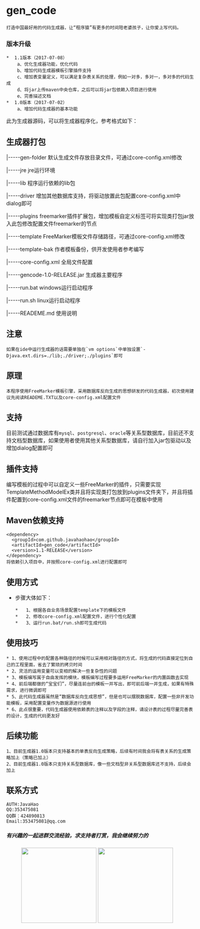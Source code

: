 # gen_code
    打造中国最好用的代码生成器，让“程序猿”有更多的时间陪老婆孩子，让你爱上写代码。
    
### 版本升级
    *  1.1版本（2017-07-08）
        a、优化生成器功能，优化代码
        b、增加代码生成器模板引擎插件支持
        c、增加表变量定义，可以满足复杂表关系的处理，例如一对多，多对一，多对多的代码生成
        d、将jar上传maven中央仓库，之后可以将jar包依赖入项目进行使用
        e、完善描述文档
    *  1.0版本（2017-07-02）
        a、增加代码生成器的基本功能

   此为生成器源码，可以将生成器程序化，参考格式如下：
## 生成器打包
|-----gen-folder                  默认生成文件存放目录文件，可通过core-config.xml修改

|-----jre						  jre运行环境

|-----lib						  程序运行依赖的lib包

|-----driver                      增加其他数据库支持，将驱动放置此包配置core-config.xml中dialog即可

|-----plugins                     freemarker插件扩展包，增加模板自定义标签可将实现类打包jar放入此包修改配置文件freemarker的节点

|-----template					  FreeMarker模板文件存储路径，可通过core-config.xml修改

|-----template-bak                作者模板备份，供开发使用者参考编写

|-----core-config.xml			  全局文件配置

|-----gencode-1.0-RELEASE.jar	  生成器主要程序

|-----run.bat				  	  windows运行启动程序

|-----run.sh				  	  linux运行启动程序

|-----READEME.md				  使用说明
## 注意
    如果在ide中运行生成器的话需要单独在`vm options`中单独设置`-Djava.ext.dirs=./lib;./driver;./plugins`即可
## 原理
    本程序使用FreeMarker模板引擎，采用数据库反向生成的思想研发的代码生成器，初次使用建议先阅读READEME.TXT以及core-config.xml配置文件
## 支持
目前测试通过数据库有`mysql`、`postgresql`、`oracle`等关系型数据库，目前还不支持文档型数据库，如果使用者使用其他关系型数据库，请自行加入jar包驱动以及增加dialog配置即可

## 插件支持
编写模板的过程中可以自定义一些FreeMarker的插件，只需要实现TemplateMethodModelEx类并且将实现类打包放到plugins文件夹下，并且将插件配置到core-config.xml文件的freemarker节点即可在模板中使用

## Maven依赖支持

    <dependency>
      <groupId>com.github.javahaohao</groupId>
      <artifactId>gen_code</artifactId>
      <version>1.1-RELEASE</version>
    </dependency>
    将依赖引入项目中，并按照core-config.xml进行配置即可
## 使用方式
*   步骤大体如下：

	    *   1、根据各自业务场景配置template下的模板文件
	    *   2、修改core-config.xml配置文件，进行个性化配置
	    *   3、运行run.bat/run.sh即可生成代码

## 使用技巧
    * 1、使用过程中的配置各种路径的时候可以采用相对路径的方式，将生成的代码直接定位到自己的工程里面，省去了繁琐的拷贝时间
    * 2、灵活的运用变量可以变相的解决一些复杂性的问题
    * 3、模板编写属于自由发挥的模块，模板编写过程要多运用FreeMarker的内置函数去实现
    * 4、前后端都做的“宝宝们”，尽量连前台的模板一并写出，即可前后端一并生成，如果有特殊需求，进行微调即可
    * 5、此代码生成器虽然是“数据库反向生成思想”，但是也可以摆脱数据库，配置一些非开发功能模板，采用配置变量作为数据源进行使用
    * 6、此点很重要，代码生成器使用依赖表的注释以及字段的注释，请设计表的过程尽量完善表的设计，生成的代码更友好

## 后续功能
    1、目前生成器1.0版本只支持基本的单表反向生成策略，后续有时间我会将有表关系的生成策略加上（策略已加上）
    2、目前生成器1.0版本只支持关系型数据库，像一些文档型非关系型数据库还不支持，后续会加上

## 联系方式
    AUTH:JavaHao
    QQ:353475081
    QQ群：424890813
    Email:353475081@qq.com

##### 有兴趣的一起进群交流经验，求支持者打赏，我会继续努力的

<figure class="half">
    <img src="http://git.oschina.net/javahao/gen_code/raw/master/pay/wx.png" width="200">
    <img src="http://git.oschina.net/javahao/gen_code/raw/master/pay/zfb.jpg" width="200">
</figure>

